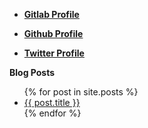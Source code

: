 * [**Gitlab Profile**](https://gitlab.com/alptunga)

* [**Github Profile**](https://github.com/alptunga/)

* [**Twitter Profile**](https://twitter.com/arcanuslink)




**Blog Posts**

<ul>
  {% for post in site.posts %}
    <li>
      <a href="{{ post.url }}">{{ post.title }}</a>
    </li>
  {% endfor %}
</ul>
